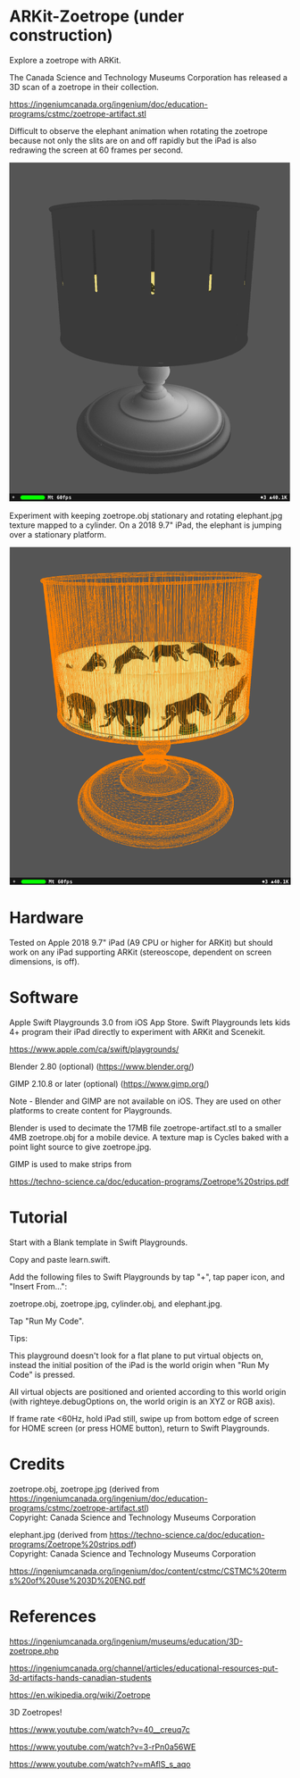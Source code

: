 # ARKit-Zoetrope (under construction)

Explore a zoetrope with ARKit.

The Canada Science and Technology Museums Corporation has released a 3D scan of a zoetrope in their collection.

https://ingeniumcanada.org/ingenium/doc/education-programs/cstmc/zoetrope-artifact.stl

Difficult to observe the elephant animation when rotating the zoetrope because not only the slits are on and off rapidly but the iPad is also redrawing the screen at 60 frames per second. 

<img src="1.png" width="640">

Experiment with keeping zoetrope.obj stationary and rotating elephant.jpg texture mapped to a cylinder. On a 2018 9.7" iPad, the elephant is jumping over a stationary platform.

<img src="2.png" width="640">

# Hardware

Tested on Apple 2018 9.7" iPad (A9 CPU or higher for ARKit) but should work on any iPad supporting ARKit (stereoscope, dependent on screen dimensions, is off).

# Software

Apple Swift Playgrounds 3.0 from iOS App Store. Swift Playgrounds lets kids 4+ program their iPad directly to experiment with ARKit and Scenekit.

https://www.apple.com/ca/swift/playgrounds/

Blender 2.80 (optional) (https://www.blender.org/)

GIMP 2.10.8 or later (optional) (https://www.gimp.org/)

Note - Blender and GIMP are not available on iOS. They are used on other platforms to create content for Playgrounds.

Blender is used to decimate the 17MB file zoetrope-artifact.stl to a smaller 4MB zoetrope.obj for a mobile device. A texture map is Cycles baked with a point light source to give zoetrope.jpg.

GIMP is used to make strips from 

https://techno-science.ca/doc/education-programs/Zoetrope%20strips.pdf

# Tutorial

Start with a Blank template in Swift Playgrounds.

Copy and paste learn.swift.

Add the following files to Swift Playgrounds by tap "+", tap paper icon, and "Insert From...":

zoetrope.obj, zoetrope.jpg, cylinder.obj, and elephant.jpg.

Tap "Run My Code".

Tips:

This playground doesn't look for a flat plane to put virtual objects on, instead the initial position of the iPad is the world origin when "Run My Code" is pressed.

All virtual objects are positioned and oriented according to this world origin (with righteye.debugOptions on, the world origin is an XYZ or RGB axis).

If frame rate <60Hz, hold iPad still, swipe up from bottom edge of screen for HOME screen (or press HOME button), return to Swift Playgrounds.

# Credits

zoetrope.obj, zoetrope.jpg (derived from https://ingeniumcanada.org/ingenium/doc/education-programs/cstmc/zoetrope-artifact.stl)<br>
Copyright: Canada Science and Technology Museums Corporation<br>

elephant.jpg (derived from https://techno-science.ca/doc/education-programs/Zoetrope%20strips.pdf)<br>
Copyright: Canada Science and Technology Museums Corporation<br>

https://ingeniumcanada.org/ingenium/doc/content/cstmc/CSTMC%20terms%20of%20use%203D%20ENG.pdf

# References

https://ingeniumcanada.org/ingenium/museums/education/3D-zoetrope.php

https://ingeniumcanada.org/channel/articles/educational-resources-put-3d-artifacts-hands-canadian-students

https://en.wikipedia.org/wiki/Zoetrope

3D Zoetropes!

https://www.youtube.com/watch?v=40__creuq7c

https://www.youtube.com/watch?v=3-rPn0a56WE

https://www.youtube.com/watch?v=mAflS_s_aqo

